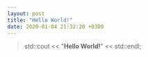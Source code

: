 ```yaml
---
layout: post
title: "Hello World!"
date: 2020-01-04 21:32:20 +0300
---
```

>std::cout << "**Hello World!**" << std::endl;